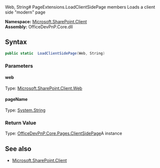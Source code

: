 Web, String# PageExtensions.LoadClientSidePage members
Loads a client side "modern" page  

**Namespace:** [Microsoft.SharePoint.Client](Microsoft.SharePoint.Client.md)  
**Assembly:** OfficeDevPnP.Core.dll  
## Syntax
```C#
public static  LoadClientSidePage(Web, String)
```
### Parameters
#### web
Type: [Microsoft.SharePoint.Client.Web](Microsoft.SharePoint.Client.Web.md) 
#### 
#### pageName
Type: [System.String](System.String.md) 
#### 
### Return Value
Type: [OfficeDevPnP.Core.Pages.ClientSidePage](OfficeDevPnP.Core.Pages.ClientSidePage.md)A  instance
## See also
- [Microsoft.SharePoint.Client](Microsoft.SharePoint.Client.md)
